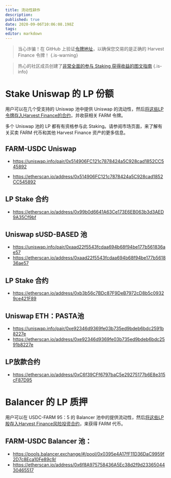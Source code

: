 ```yaml
---
title: 流动性耕作
description: 
published: true
date: 2020-09-06T10:06:08.198Z
tags: 
editor: markdown
---
```


> 当心诈骗！在 GitHub 上验证[令牌地址](https://github.com/harvest-finance/harvest)，以确保您交易的是正确的 Harvest Finance 令牌！
{.is-warning}

>热心的社区成员创建了[非常全面的参与 Staking 获得收益的图文指南](https://medium.com/@bbbolongx/the-humble-farmers-handbook-d7101a06d5bf?sk=74f9a5238760afa198312908e5849579)
{.is-info}
# Stake Uniswap 的 LP 份额

用户可以在几个受支持的 Uniswap 池中提供 Uniswap 的流动性，然后[将这些LP令牌存入Harvest Finance的合约](https://harvest.finance/earn)，并收获相关 FARM 令牌。

多个 Uniswap 池的 LP 都有有资格参与此 Staking。请参阅市场页面，来了解有关买卖 FARM 代币和其他 Harvest Finance 资产的更多信息。

## FARM-USDC Uniswap 
- https://uniswap.info/pair/0x514906FC121c7878424a5C928cad1852CC545892

- https://etherscan.io/address/0x514906FC121c7878424a5C928cad1852CC545892
## LP Stake 合约
- https://etherscan.io/address/0x99b0d6641A63Ce173E6EB063b3d3AED9A35Cf9bf

## Uniswap sUSD-BASED 池
- https://uniswap.info/pair/0xaad22f5543fcdaa694b68f94be177b561836ae57
- https://etherscan.io/address/0xaad22f5543fcdaa694b68f94be177b561836ae57
## LP Stake 合约
- https://etherscan.io/address/0xb3b56c7BDc87F9DeB7972cD8b5c09329ce421F89

## Uniswap ETH：PASTA池
- https://uniswap.info/pair/0xe92346d9369fe03b735ed9bdeb6bdc2591b8227e
- https://etherscan.io/address/0xe92346d9369fe03b735ed9bdeb6bdc2591b8227e
## LP放款合约
- https://etherscan.io/address/0xC6f39CFf6797baC5e29275177b6E8e315cF87D95



# Balancer 的 LP 质押

用户可以在 USDC-FARM 95：5 的 Balancer 池中的提供流动性，然后[将这些LP股存入Harvest Finance风险投资合约](https://harvest.finance/earn)，来获得 FARM 代币。

## FARM-USDC Balancer 池：
- https://pools.balancer.exchange/#/pool/0x0395e4A17fF11D36DaC9959f2D7c8Eca10Fe89c9/
- https://etherscan.io/address/0x6f8A975758436A5Ec38d2f9d2336504430465517